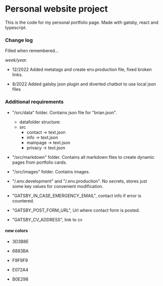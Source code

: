 
# Personal website project

This is the code for my personal portfolio page. Made with gatsby, react and typescript.

  

### Change log

Filled when remembered...

  

*week/year.*

- 12/2022 Added metatags and create env.production file, fixed broken links.

- 8/2022 Added gatsby json plugin and diverted chatbot to use local json files

  
  

### Additional requirements

- "/src/data" folder. Contains json file for "brian.json".

    - datafolder structure:
    - src
        - contact -> text.json
        - info -> text.json
        - mainpage -> text.json
        - privacy -> text.json

- "/src/markdown" folder. Contains all markdown files to create dynamic pages from portfolio cards.

- "/src/images" folder. Contains images.

- "/.env.development" and "/.env.production". No secrets, stores just some key values for convenient modification.

- "GATSBY_IN_CASE_EMERGENCY_EMAIL", contact info if error is countered.

- "GATSBY_POST_FORM_URL", Url where contact form is posted.

- "GATSBY_CV_ADDRESS", link to cv

  
  

#### new colors

- 3D3B8E

- 6883BA

- F9F9F9

- E072A4

- B0E298